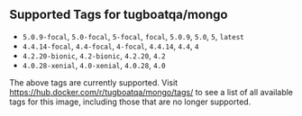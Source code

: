 ## Supported Tags for tugboatqa/mongo

* `5.0.9-focal`, `5.0-focal`, `5-focal`, `focal`, `5.0.9`, `5.0`, `5`, `latest`
* `4.4.14-focal`, `4.4-focal`, `4-focal`, `4.4.14`, `4.4`, `4`
* `4.2.20-bionic`, `4.2-bionic`, `4.2.20`, `4.2`
* `4.0.28-xenial`, `4.0-xenial`, `4.0.28`, `4.0`

The above tags are currently supported. Visit https://hub.docker.com/r/tugboatqa/mongo/tags/ to see a list of all available tags for this image, including those that are no longer supported.
